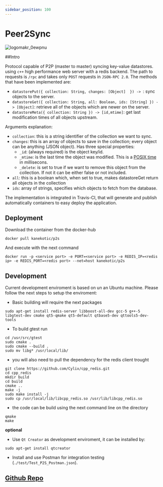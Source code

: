 ```yaml
---
sidebar_position: 100
---
```


# Peer2Sync

![logomakr_0ewpnu](https://cloud.githubusercontent.com/assets/3071208/17784932/e2b96a14-657e-11e6-9cf9-ad0000e3e18c.png)

##Intro

Protocol capable of P2P (master to master) syncing key-value datastores. using ```c++``` high performance web server with a redis backend. The path to requests is ```/rpc``` and takes only ```POST``` requests in ```JSON-RPC 2.0```. The  methods that have been implemented are:

- ```datastorePut({ collection: String, changes: [Object]  }) -> ```: sync objects to the server.
- ```datastoreGet({ collection: String, all: Boolean, ids: [String] }) -> [Object]```: retrieve all of the objects which are newer on the server.
- ```datastoreMeta({ collection: String }) -> [id,mtime]```: get last modification times of all objects upstream.

Arguments explanation:

- ```collection```: this is a string identifier of the collection we want to sync.
- ```changes```: this is an array of objects to save in the collection; every object can be anything (JSON object). Has three special properties:
  - ```_id```: (always required) is the object key/id. 
  - ```_mtime```: is the last time the object was modified. This is a [POSIX time](https://en.wikipedia.org/wiki/Unix_time) in millisecons.
  - ```_delete```: is set to true if we want to remove this object from the collection. If not it can be either false or not included.
- ```all```: this is a boolean which, when set to true, makes datastoreGet return all objects in the collection
- ```ids```: array of strings, specifies which objects to fetch from the database.

The implementation is integrated in Travis-CI, that will generate and publish automatically containers to easy deploy the application.


## Deployment

Download the container from the docker-hub

```
docker pull kanekotic/p2s
```

And execute with the next command

```
docker run -p <service port> -e PORT=<service port> -e REDIS_IP=<redis ip> -e REDIS_PORT=<redis port> --net=host kanekotic/p2s
```

## Development

Current development enviroment is based on un an Ubuntu machine. Please follow the next steps to setup the enviroment: 

- Basic building will require the next packages

```
sudo apt-get install redis-server libboost-all-dev gcc-5 g++-5 libgtest-dev cmake qt5-qmake qt5-default qtbase5-dev qttools5-dev-tools
```

- To build gtest run 

```
cd /usr/src/gtest
sudo cmake .
sudo cmake --build . 
sudo mv libg* /usr/local/lib/
```

- you will also need to pull the dependency for the redis client trought

```
git clone https://github.com/Cylix/cpp_redis.git 
cd cpp_redis 
mkdir build 
cd build 
cmake .. 
make -j 
sudo make install -j 
sudo cp /usr/local/lib/libcpp_redis.so /usr/lib/libcpp_redis.so
```

- the code can be build using the next command line on the directory

```
qmake 
make
```

**optional**

- Use ```Qt Creator``` as development enviroment, it can be installed by:

```
sudo apt-get install qtcreator
```

- Install and use Postman for integration testing (```./test/Test_P2S_Postman.json```).


## [Github Repo](https://github.com/kanekotic/Peer2Sync)